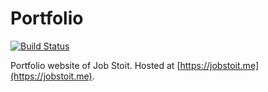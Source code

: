 # Portfolio
[![Build Status](https://drone.sporetri.be/api/badges/jobstoit/portfolio/status.svg)](https://drone.sporetri.be/jobstoit/portfolio)

Portfolio website of Job Stoit. Hosted at [https://jobstoit.me](https://jobstoit.me).
